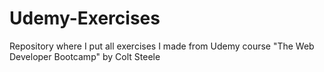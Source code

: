 # Udemy-Exercises
Repository where I put all exercises I made from Udemy course "The Web Developer Bootcamp" by Colt Steele
